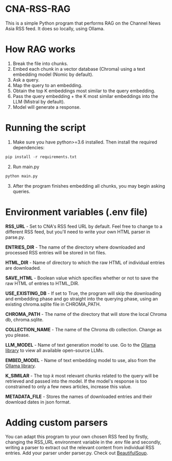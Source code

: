 # CNA-RSS-RAG
This is a simple Python program that performs RAG on the Channel News Asia RSS feed. It does so locally, using Ollama.

# How RAG works

1. Break the file into chunks.
2. Embed each chunk in a vector database (Chroma) using a text embedding model (Nomic by default).
3. Ask a query.
4. Map the query to an embedding.
5. Obtain the top K embeddings most similar to the query embedding.
6. Pass the query embedding + the K most similar embeddings into the LLM (Mistral by default).
7. Model will generate a response.

# Running the script
1. Make sure you have python>=3.6 installed. Then install the required dependencies:
```python
pip install -r requirements.txt
```

2. Run main.py
```python
python main.py
```

3. After the program finishes embedding all chunks, you may begin asking queries.

# Environment variables (.env file)
**RSS_URL** - 
Set to CNA's RSS feed URL by default. Feel free to change to a different RSS feed, but you'll need to write your own HTML parser in parse.py.

**ENTRIES_DIR** - 
The name of the directory where downloaded and processed RSS entries will be stored in txt files.

**HTML_DIR** - 
Name of directory to which the raw HTML of individual entries are downloaded.

**SAVE_HTML** - 
Boolean value which specifies whether or not to save the raw HTML of entries to HTML_DIR.

**USE_EXISTING_DB** - 
If set to True, the program will skip the downloading and embedding phase and go straight into the querying phase, using an existing chroma.sqlite file in CHROMA_PATH.

**CHROMA_PATH** - 
The name of the directory that will store the local Chroma db, chroma.sqlite.

**COLLECTION_NAME** - 
The name of the Chroma db collection. Change as you please.

**LLM_MODEL** - 
Name of text generation model to use. Go to the [Ollama library](https://ollama.com/library) to view all available open-source LLMs.

**EMBED_MODEL** - 
Name of text embedding model to use, also from the [Ollama library](https://ollama.com/library).

**K_SIMILAR** - 
The top *k* most relevant chunks related to the query will be retrieved and passed into the model. If the model's response is too constrained to only a few news articles, increase this value.

**METADATA_FILE** - 
Stores the names of downloaded entries and their download dates in json format.

# Adding custom parsers
You can adapt this program to your own chosen RSS feed by firstly, changing the RSS_URL environment variable in the .env file and secondly, writing a parser to extract out the relevant content from individual RSS entries. Add your parser under parser.py. Check out [BeautifulSoup](https://beautiful-soup-4.readthedocs.io/en/latest/#navigating-the-tree).
